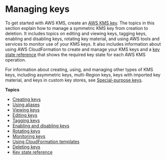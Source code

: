 # Managing keys<a name="getting-started"></a>

To get started with AWS KMS, create an [AWS KMS key](concepts.md#kms_keys)\. The topics in this section explain how to manage a symmetric KMS key from creation to deletion\. It includes topics on editing and viewing keys, tagging keys, enabling and disabling keys, rotating key material, and using AWS tools and services to monitor use of your KMS keys\. It also includes information about using AWS CloudFormation to create and manage your KMS keys and a [key state reference](key-state.md) that shows the required key state for each AWS KMS operation\.

For information about creating, using, and managing other types of KMS keys, including asymmetric keys, multi\-Region keys, keys with imported key material, and keys in custom key stores, see [Special\-purpose keys](key-types.md)\.

**Topics**
+ [Creating keys](create-keys.md)
+ [Using aliases](kms-alias.md)
+ [Viewing keys](viewing-keys.md)
+ [Editing keys](editing-keys.md)
+ [Tagging keys](tagging-keys.md)
+ [Enabling and disabling keys](enabling-keys.md)
+ [Rotating keys](rotate-keys.md)
+ [Monitoring keys](monitoring-overview.md)
+ [Using CloudFormation templates](creating-resources-with-cloudformation.md)
+ [Deleting keys](deleting-keys.md)
+ [Key state reference](key-state.md)